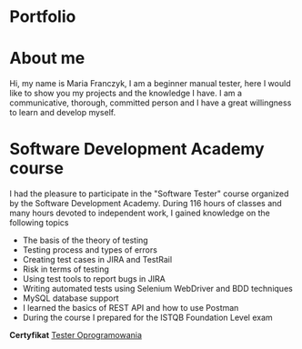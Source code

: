 
# Portfolio
# About me
Hi, my name is Maria Franczyk, I am a beginner manual tester, here I would like to show you my projects and the knowledge I have. I am a communicative, thorough, committed person and I have a great willingness to learn and develop myself.
# Software Development Academy course
I had the pleasure to participate in the "Software Tester" course organized by the Software Development Academy. During 116 hours of classes and many hours devoted to independent work, I gained knowledge on the following topics
  - The basis of the theory of testing
  - Testing process and types of errors
  - Creating test cases in JIRA and TestRail
  - Risk in terms of testing
  - Using test tools to report bugs in JIRA
  - Writing automated tests using Selenium WebDriver and BDD techniques
  - MySQL database support
  - I learned the basics of REST API and how to use Postman
  - During the course I prepared for the ISTQB Foundation Level exam

**Certyfikat**
[Tester Oprogramowania](https://app.diplomasafe.com/pl-PL/diploma/d221644405c62a933e3585106b2a44cde07d8e8a4)
